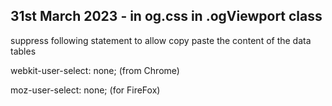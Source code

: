 ## 31st March 2023 - in og.css in .ogViewport class
suppress following statement to allow copy paste the content of the data tables <br>

webkit-user-select: none; (from Chrome)

moz-user-select: none; (for FireFox)